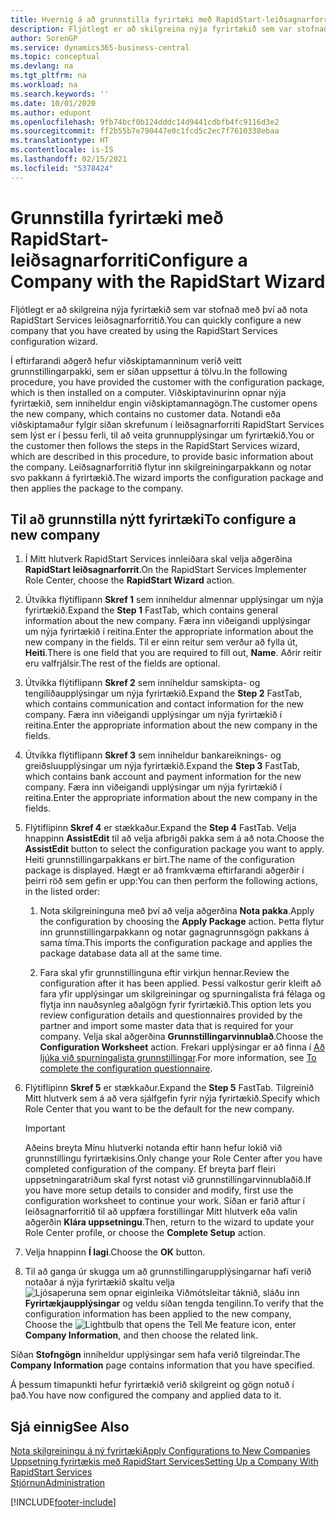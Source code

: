 ```yaml
---
title: Hvernig á að grunnstilla fyrirtæki með RapidStart-leiðsagnarforriti | Microsoft Docs
description: Fljótlegt er að skilgreina nýja fyrirtækið sem var stofnað með því að nota RapidStart Services leiðsagnarforritið.
author: SorenGP
ms.service: dynamics365-business-central
ms.topic: conceptual
ms.devlang: na
ms.tgt_pltfrm: na
ms.workload: na
ms.search.keywords: ''
ms.date: 10/01/2020
ms.author: edupont
ms.openlocfilehash: 9fb74bcf0b124dddc14d9441cdbfb4fc9116d3e2
ms.sourcegitcommit: ff2b55b7e790447e0c1fcd5c2ec7f7610338ebaa
ms.translationtype: HT
ms.contentlocale: is-IS
ms.lasthandoff: 02/15/2021
ms.locfileid: "5378424"
---
```

# <a name="configure-a-company-with-the-rapidstart-wizard"></a><span data-ttu-id="b9bf2-103">Grunnstilla fyrirtæki með RapidStart-leiðsagnarforriti</span><span class="sxs-lookup"><span data-stu-id="b9bf2-103">Configure a Company with the RapidStart Wizard</span></span>
<span data-ttu-id="b9bf2-104">Fljótlegt er að skilgreina nýja fyrirtækið sem var stofnað með því að nota RapidStart Services leiðsagnarforritið.</span><span class="sxs-lookup"><span data-stu-id="b9bf2-104">You can quickly configure a new company that you have created by using the RapidStart Services configuration wizard.</span></span>

<span data-ttu-id="b9bf2-105">Í eftirfarandi aðgerð hefur viðskiptamanninum verið veitt grunnstillingarpakki, sem er síðan uppsettur á tölvu.</span><span class="sxs-lookup"><span data-stu-id="b9bf2-105">In the following procedure, you have provided the customer with the configuration package, which is then installed on a computer.</span></span> <span data-ttu-id="b9bf2-106">Viðskiptavinurinn opnar nýja fyrirtækið, sem inniheldur engin viðskiptamannagögn.</span><span class="sxs-lookup"><span data-stu-id="b9bf2-106">The customer opens the new company, which contains no customer data.</span></span> <span data-ttu-id="b9bf2-107">Notandi eða viðskiptamaður fylgir síðan skrefunum í leiðsagnarforriti RapidStart Services sem lýst er í þessu ferli, til að veita grunnupplýsingar um fyrirtækið.</span><span class="sxs-lookup"><span data-stu-id="b9bf2-107">You or the customer then follows the steps in the RapidStart Services wizard, which are described in this procedure, to provide basic information about the company.</span></span> <span data-ttu-id="b9bf2-108">Leiðsagnarforritið flytur inn skilgreiningarpakkann og notar svo pakkann á fyrirtækið.</span><span class="sxs-lookup"><span data-stu-id="b9bf2-108">The wizard imports the configuration package and then applies the package to the company.</span></span>  

## <a name="to-configure-a-new-company"></a><span data-ttu-id="b9bf2-109">Til að grunnstilla nýtt fyrirtæki</span><span class="sxs-lookup"><span data-stu-id="b9bf2-109">To configure a new company</span></span>  
1. <span data-ttu-id="b9bf2-110">Í Mitt hlutverk RapidStart Services innleiðara skal velja aðgerðina **RapidStart leiðsagnarforrit**.</span><span class="sxs-lookup"><span data-stu-id="b9bf2-110">On the RapidStart Services Implementer Role Center, choose the **RapidStart Wizard** action.</span></span>  
2. <span data-ttu-id="b9bf2-111">Útvíkka flýtiflipann **Skref 1** sem inniheldur almennar upplýsingar um nýja fyrirtækið.</span><span class="sxs-lookup"><span data-stu-id="b9bf2-111">Expand the **Step 1** FastTab, which contains general information about the new company.</span></span> <span data-ttu-id="b9bf2-112">Færa inn viðeigandi upplýsingar um nýja fyrirtækið í reitina.</span><span class="sxs-lookup"><span data-stu-id="b9bf2-112">Enter the appropriate information about the new company in the fields.</span></span> <span data-ttu-id="b9bf2-113">Til er einn reitur sem verður að fylla út, **Heiti**.</span><span class="sxs-lookup"><span data-stu-id="b9bf2-113">There is one field that you are required to fill out, **Name**.</span></span> <span data-ttu-id="b9bf2-114">Aðrir reitir eru valfrjálsir.</span><span class="sxs-lookup"><span data-stu-id="b9bf2-114">The rest of the fields are optional.</span></span>  
3. <span data-ttu-id="b9bf2-115">Útvíkka flýtiflipann **Skref 2** sem inniheldur samskipta- og tengiliðaupplýsingar um nýja fyrirtækið.</span><span class="sxs-lookup"><span data-stu-id="b9bf2-115">Expand the **Step 2** FastTab, which contains communication and contact information for the new company.</span></span> <span data-ttu-id="b9bf2-116">Færa inn viðeigandi upplýsingar um nýja fyrirtækið í reitina.</span><span class="sxs-lookup"><span data-stu-id="b9bf2-116">Enter the appropriate information about the new company in the fields.</span></span>
4. <span data-ttu-id="b9bf2-117">Útvíkka flýtiflipann **Skref 3** sem inniheldur bankareiknings- og greiðsluupplýsingar um nýja fyrirtækið.</span><span class="sxs-lookup"><span data-stu-id="b9bf2-117">Expand the **Step 3** FastTab, which contains bank account and payment information for the new company.</span></span> <span data-ttu-id="b9bf2-118">Færa inn viðeigandi upplýsingar um nýja fyrirtækið í reitina.</span><span class="sxs-lookup"><span data-stu-id="b9bf2-118">Enter the appropriate information about the new company in the fields.</span></span>  
5. <span data-ttu-id="b9bf2-119">Flýtiflipinn **Skref 4** er stækkaður.</span><span class="sxs-lookup"><span data-stu-id="b9bf2-119">Expand the **Step 4** FastTab.</span></span> <span data-ttu-id="b9bf2-120">Velja hnappinn **AssistEdit** til að velja afbrigði pakka sem á að nota.</span><span class="sxs-lookup"><span data-stu-id="b9bf2-120">Choose the **AssistEdit** button to select the configuration package you want to apply.</span></span> <span data-ttu-id="b9bf2-121">Heiti grunnstillingarpakkans er birt.</span><span class="sxs-lookup"><span data-stu-id="b9bf2-121">The name of the configuration package is displayed.</span></span> <span data-ttu-id="b9bf2-122">Hægt er að framkvæma eftirfarandi aðgerðir í þeirri röð sem gefin er upp:</span><span class="sxs-lookup"><span data-stu-id="b9bf2-122">You can then perform the following actions, in the listed order:</span></span>  

    1. <span data-ttu-id="b9bf2-123">Nota skilgreininguna með því að velja aðgerðina **Nota pakka**.</span><span class="sxs-lookup"><span data-stu-id="b9bf2-123">Apply the configuration by choosing the **Apply Package** action.</span></span> <span data-ttu-id="b9bf2-124">Þetta flytur inn grunnstillingarpakkann og notar gagnagrunnsgögn pakkans á sama tíma.</span><span class="sxs-lookup"><span data-stu-id="b9bf2-124">This imports the configuration package and applies the package database data all at the same time.</span></span>  

    2. <span data-ttu-id="b9bf2-125">Fara skal yfir grunnstillinguna eftir virkjun hennar.</span><span class="sxs-lookup"><span data-stu-id="b9bf2-125">Review the configuration after it has been applied.</span></span> <span data-ttu-id="b9bf2-126">Þessi valkostur gerir kleift að fara yfir upplýsingar um skilgreiningar og spurningalista frá félaga og flytja inn nauðsynleg aðalgögn fyrir fyrirtækið.</span><span class="sxs-lookup"><span data-stu-id="b9bf2-126">This option lets you review configuration details and questionnaires provided by the partner and import some master data that is required for your company.</span></span> <span data-ttu-id="b9bf2-127">Velja skal aðgerðina **Grunnstillingarvinnublað**.</span><span class="sxs-lookup"><span data-stu-id="b9bf2-127">Choose the **Configuration Worksheet** action.</span></span> <span data-ttu-id="b9bf2-128">Frekari upplýsingar er að finna í [Að ljúka við spurningalista grunnstillingar](admin-gather-customer-setup-values.md#to-complete-the-configuration-questionnaire).</span><span class="sxs-lookup"><span data-stu-id="b9bf2-128">For more information, see [To complete the configuration questionnaire](admin-gather-customer-setup-values.md#to-complete-the-configuration-questionnaire).</span></span>  

6. <span data-ttu-id="b9bf2-129">Flýtiflipinn **Skref 5** er stækkaður.</span><span class="sxs-lookup"><span data-stu-id="b9bf2-129">Expand the **Step 5** FastTab.</span></span> <span data-ttu-id="b9bf2-130">Tilgreinið Mitt hlutverk sem á að vera sjálfgefin fyrir nýja fyrirtækið.</span><span class="sxs-lookup"><span data-stu-id="b9bf2-130">Specify which Role Center that you want to be the default for the new company.</span></span>  

    > [!IMPORTANT]  
    >  <span data-ttu-id="b9bf2-131">Aðeins breyta Mínu hlutverki notanda eftir hann hefur lokið við grunnstillingu fyrirtækisins.</span><span class="sxs-lookup"><span data-stu-id="b9bf2-131">Only change your Role Center after you have completed configuration of the company.</span></span> <span data-ttu-id="b9bf2-132">Ef breyta þarf fleiri uppsetningaratriðum skal fyrst notast við grunnstillingarvinnublaðið.</span><span class="sxs-lookup"><span data-stu-id="b9bf2-132">If you have more setup details to consider and modify, first use the configuration worksheet to continue your work.</span></span> <span data-ttu-id="b9bf2-133">Síðan er farið aftur í leiðsagnarforritið til að uppfæra forstillingar Mitt hlutverk eða valin aðgerðin **Klára uppsetningu**.</span><span class="sxs-lookup"><span data-stu-id="b9bf2-133">Then, return to the wizard to update your Role Center profile, or choose the **Complete Setup** action.</span></span>

7. <span data-ttu-id="b9bf2-134">Velja hnappinn **Í lagi**.</span><span class="sxs-lookup"><span data-stu-id="b9bf2-134">Choose the **OK** button.</span></span>  
8. <span data-ttu-id="b9bf2-135">Til að ganga úr skugga um að grunnstillingarupplýsingarnar hafi verið notaðar á nýja fyrirtækið skaltu velja ![Ljósaperuna sem opnar eiginleika Viðmótsleitar](media/ui-search/search_small.png "Segðu mér hvað þú vilt gera") táknið, sláðu inn **Fyrirtækjaupplýsingar** og veldu síðan tengda tengilinn.</span><span class="sxs-lookup"><span data-stu-id="b9bf2-135">To verify that the configuration information has been applied to the new company, Choose the ![Lightbulb that opens the Tell Me feature](media/ui-search/search_small.png "Tell me what you want to do") icon, enter **Company Information**, and then choose the related link.</span></span>

<span data-ttu-id="b9bf2-136">Síðan **Stofngögn** inniheldur upplýsingar sem hafa verið tilgreindar.</span><span class="sxs-lookup"><span data-stu-id="b9bf2-136">The **Company Information** page contains information that you have specified.</span></span>   

<span data-ttu-id="b9bf2-137">Á þessum tímapunkti hefur fyrirtækið verið skilgreint og gögn notuð í það.</span><span class="sxs-lookup"><span data-stu-id="b9bf2-137">You have now configured the company and applied data to it.</span></span>  

## <a name="see-also"></a><span data-ttu-id="b9bf2-138">Sjá einnig</span><span class="sxs-lookup"><span data-stu-id="b9bf2-138">See Also</span></span>  
[<span data-ttu-id="b9bf2-139">Nota skilgreiningu á ný fyrirtæki</span><span class="sxs-lookup"><span data-stu-id="b9bf2-139">Apply Configurations to New Companies</span></span>](admin-apply-configuration-to-new-companies.md)  
[<span data-ttu-id="b9bf2-140">Uppsetning fyrirtækis með RapidStart Services</span><span class="sxs-lookup"><span data-stu-id="b9bf2-140">Setting Up a Company With RapidStart Services</span></span>](admin-set-up-a-company-with-rapidstart.md)  
[<span data-ttu-id="b9bf2-141">Stjórnun</span><span class="sxs-lookup"><span data-stu-id="b9bf2-141">Administration</span></span>](admin-setup-and-administration.md)


[!INCLUDE[footer-include](includes/footer-banner.md)]